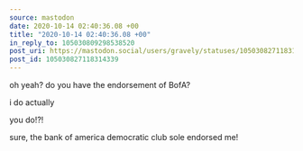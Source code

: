 ```yaml
---
source: mastodon
date: 2020-10-14 02:40:36.08 +00
title: "2020-10-14 02:40:36.08 +00"
in_reply_to: 105030809298538520
post_uri: https://mastodon.social/users/gravely/statuses/105030827118314339
post_id: 105030827118314339
---
```

oh yeah? do you have the endorsement of BofA?

i do actually

you do!?!

sure, the bank of america democratic club sole endorsed me!


